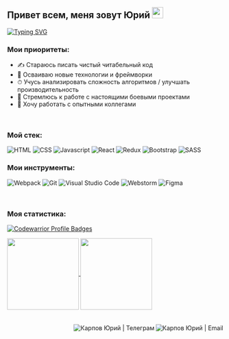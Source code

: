 ## Привет всем, меня зовут Юрий <img src="https://github.com/blackcater/blackcater/raw/main/images/Hi.gif" height="26"/>

[![Typing SVG](https://readme-typing-svg.herokuapp.com?size=22&duration=3500&color=58a6ff&width=500&height=40&lines=%D0%AF%20%D0%BD%D0%B0%D1%87%D0%B8%D0%BD%D0%B0%D1%8E%D1%89%D0%B8%D0%B9%20+frontend+%D1%80%D0%B0%D0%B7%D1%80%D0%B0%D0%B1%D0%BE%D1%82%D1%87%D0%B8%D0%BA)](https://git.io/typing-svg)

### Мои приоритеты:
- ✍ Стараюсь писать чистый читабельный код
- 🚀 Осваиваю новые технологии и фреймворки
- ⏱ Учусь анализировать сложность алгоритмов / улучшать производительность
- 🎯 Стремлюсь к работе с настоящими боевыми проектами
- 🔞 Хочу работать с опытными коллегами

<br>

### Мой стек: 
![HTML](https://img.shields.io/badge/-HTML-20232a?style=for-the-badge&logo=html5&logoColor=58a6ff)
![CSS](https://img.shields.io/badge/-CSS-20232a?style=for-the-badge&logo=css3&logoColor=58a6ff)
![Javascript](https://img.shields.io/badge/-Javascript-20232a?style=for-the-badge&logo=Javascript&logoColor=58a6ff)
![React](https://img.shields.io/badge/-React-20232a?style=for-the-badge&logo=React&logoColor=58a6ff)
![Redux](https://img.shields.io/badge/-Redux-20232a?style=for-the-badge&logo=Redux&logoColor=58a6ff)
![Bootstrap](https://img.shields.io/badge/-Bootstrap-20232a?style=for-the-badge&logo=bootstrap&logoColor=58a6ff)
![SASS](https://img.shields.io/badge/-SASS-20232a?style=for-the-badge&logo=sass&logoColor=58a6ff)

### Мои инструменты: 
![Webpack](https://img.shields.io/badge/-Webpack-20232a?style=for-the-badge&logo=Webpack&logoColor=58a6ff)
![Git](https://img.shields.io/badge/git-20232a?style=for-the-badge&logo=git&logoColor=58a6ff)
![Visual Studio Code](https://img.shields.io/badge/VScode-20232a?style=for-the-badge&logo=visual-studio-code&logoColor=58a6ff)
![Webstorm](https://img.shields.io/badge/Webstorm-20232a?style=for-the-badge&logo=Webstorm&logoColor=58a6ff)
![Figma](https://img.shields.io/badge/Figma-20232a?style=for-the-badge&logo=Figma&logoColor=58a6ff)

<br>

### Моя статистика:
[![Codewarrior Profile Badges](https://www.codewars.com/users/Yurick/badges/large)](https://www.codewars.com/users/Yurick)

<a href="https://github-readme-stats.vercel.app/api?username=Yurick78&show_icons=true&include_all_commits=true&theme=react&hide_border=true">
  <img  align="center" height="167" src="https://github-readme-stats.vercel.app/api?username=Yurick78&show_icons=true&include_all_commits=true&theme=react&hide_border=true" />
</a>
<a href="https://github-readme-stats.vercel.app/api/top-langs/?username=Yurick78&layout=compact&theme=react&hide_border=true">
  <img align="center" height="167" src="https://github-readme-stats.vercel.app/api/top-langs/?username=Yurick78&layout=compact&theme=react&hide_border=true" />
</a>

<br>
<br>
<br>

<a href="mailto:yurick@bk.ru">
  <img align="right" alt="Карпов Юрий | Email" src="https://raw.githubusercontent.com/Yurick78/Yurick78/master/email.png" />
</a>
<a href="https://t.me/Yurick78">
  <img align="right" alt="Карпов Юрий | Телеграм" src="https://raw.githubusercontent.com/Yurick78/Yurick78/master/telegram.svg" />
</a>
